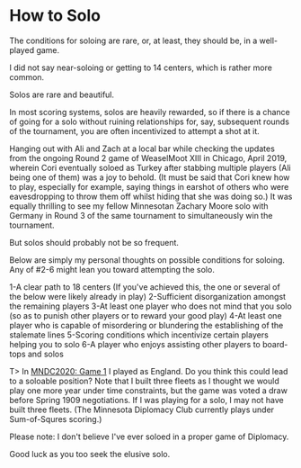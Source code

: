 # How to Solo

The conditions for soloing are rare, or, at least, they should be, in a well-played game.

I did not say near-soloing or getting to 14 centers, which is rather more common. 

Solos are rare and beautiful.

In most scoring systems, solos are heavily rewarded, so if there is a chance of going for a solo without ruining relationships for, say, subsequent rounds of the tournament, you are often incentivized to attempt a shot at it.

Hanging out with Ali and Zach at a local bar while checking the updates from the ongoing Round 2 game of WeaselMoot XIII in Chicago, April 2019, wherein Cori eventually soloed as Turkey after stabbing multiple players (Ali being one of them) was a joy to behold. (It must be said that Cori knew how to play, especially for example, saying things in earshot of others who were eavesdropping to throw them off whilst hiding that she was doing so.) It was equally thrilling to see my fellow Minnesotan Zachary Moore solo with Germany in Round 3 of the same tournament to simultaneously win the tournament.  

But solos should probably not be so frequent.  

Below are simply my personal thoughts on possible conditions for soloing. Any of #2-6 might lean you toward attempting the solo.  

1-A clear path to 18 centers (If you've achieved this, the one or several of the below were likely already in play)
2-Sufficient disorganization amongst the remaining players
3-At least one player who does not mind that you solo (so as to punish other players or to reward your good play)
4-At least one player who is capable of misordering or blundering the establishing of the stalemate lines
5-Scoring conditions which incentivize certain players helping you to solo
6-A player who enjoys assisting other players to board-tops and solos

T> In [MNDC2020: Game 1](https://www.backstabbr.com/sandbox/MNDC2020-01/4537400859033600) I played as England. Do you think this could lead to a soloable position? Note that I built three fleets as I thought we would play one more year under time constraints, but the game was voted a draw before Spring 1909 negotiations. If I was playing for a solo, I may not have built three fleets. (The Minnesota Diplomacy Club currently plays under Sum-of-Squres scoring.)

Please note: I don't believe I've ever soloed in a proper game of Diplomacy.

Good luck as you too seek the elusive solo.
